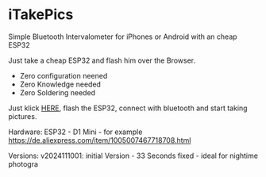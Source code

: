 # iTakePics
Simple Bluetooth Intervalometer for iPhones or Android with an cheap ESP32

Just take a cheap ESP32 and flash him over the Browser.

* Zero configuration neened
* Zero Knowledge needed
* Zero Soldering needed

Just klick <a href="https://eokgnah.github.io/iTakePics/iTakePics_Web_Installer.html">HERE</a>, flash the ESP32, connect with bluetooth and start taking pictures.

Hardware:
ESP32 - D1 Mini - for example https://de.aliexpress.com/item/1005007467718708.html

Versions:
v2024111001: initial Version - 33 Seconds fixed - ideal for nightime photogra
